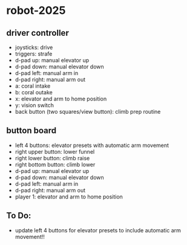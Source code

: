 # robot-2025

## driver controller
 * joysticks: drive
 * triggers: strafe
 * d-pad up: manual elevator up
 * d-pad down: manual elevator down
 * d-pad left: manual arm in
 * d-pad right: manual arm out
 * a: coral intake
 * b: coral outake
 * x: elevator and arm to home position
 * y: vision switch
 * back button (two squares/view button): climb prep routine

## button board
 * left 4 buttons: elevator presets with automatic arm movement
 * right upper button: lower funnel
 * right lower button: climb raise
 * right bottom button: climb lower
 * d-pad up: manual elevator up
 * d-pad down: manual elevator down
 * d-pad left: manual arm in
 * d-pad right: manual arm out
 * player 1: elevator and arm to home position

## To Do:
* update left 4 buttons for elevator presets to include automatic arm movement!!
